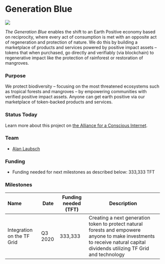 # Generation Blue

![](generation_blue.png)

*The Generation Blue* enables the shift to an Earth Positive economy based on reciprocity, where every act of consumption is met with an opposite act of regeneration and protection of nature. We do this by building a marketplace of products and services powered by positive impact assets – tokens that when purchased, go directly and verifiably (via blockchain) to regenerative impact like the protection of rainforest or restoration of mangroves.

### Purpose

We protect biodiversity – focusing on the most threatened ecosystems such as tropical forests and mangroves – by empowering communities with verified positive impact assets. Anyone can get earth positive via our marketplace of token-backed products and services.

### Status Today



Learn more about this project on [the Alliance for a Conscious Internet](https://www.consciousinternet.org/index.html#/projects/generation_blue).

### Team

- [Alan Laubsch](https://www.consciousinternet.org/#/people/alan_laubsch)

### Funding

- Funding needed for next milestones as described below: 333,333 TFT

### Milestones

| Name         | Date   | Funding needed (TFT) | Description
|:-------------|--------|-------------|-----------------|
| Integration on the TF Grid | Q3 2020 |  333,333 | Creating a next generation token to protect natural forests and empowere anyone to make investments to receive natural capital dividends utilizing TF Grid and technology |